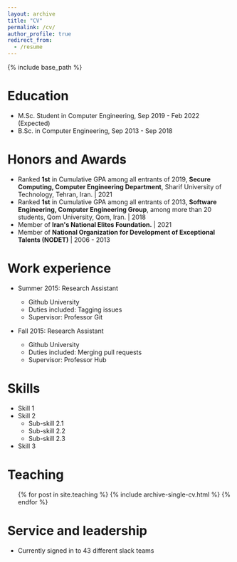 ```yaml
---
layout: archive
title: "CV"
permalink: /cv/
author_profile: true
redirect_from:
  - /resume
---
```


{% include base_path %}

Education
======
* M.Sc. Student in Computer Engineering, Sep 2019 - Feb 2022 (Expected)
* B.Sc. in Computer Engineering, Sep 2013 - Sep 2018

Honors and Awards
======
* Ranked **1st** in Cumulative GPA among all entrants of 2019, **Secure Computing, Computer Engineering Department**, Sharif University of Technology, Tehran, Iran. | 2021
* Ranked **1st** in Cumulative GPA among all entrants of 2013, **Software Engineering, Computer Engineering Group**, among more than 20 students, Qom University, Qom, Iran. | 2018
* Member of **Iran's National Elites Foundation.** | 2021
* Member of **National Organization for Development of Exceptional Talents (NODET)** | 2006 - 2013


Work experience
======
* Summer 2015: Research Assistant
  * Github University
  * Duties included: Tagging issues
  * Supervisor: Professor Git

* Fall 2015: Research Assistant
  * Github University
  * Duties included: Merging pull requests
  * Supervisor: Professor Hub
  
Skills
======
* Skill 1
* Skill 2
  * Sub-skill 2.1
  * Sub-skill 2.2
  * Sub-skill 2.3
* Skill 3


Teaching
======
  <ul>{% for post in site.teaching %}
    {% include archive-single-cv.html %}
  {% endfor %}</ul>
  
Service and leadership
======
* Currently signed in to 43 different slack teams
